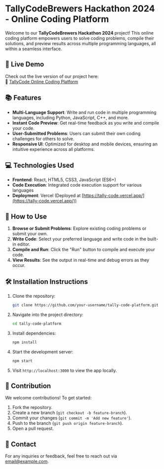 
# TallyCodeBrewers Hackathon 2024 - Online Coding Platform

Welcome to our **TallyCodeBrewers Hackathon 2024** project! This online coding platform empowers users to solve coding problems, compile their solutions, and preview results across multiple programming languages, all within a seamless interface.

## 🚀 Live Demo

Check out the live version of our project here:  
🔗 [TallyCode Online Coding Platform](https://tally-code.vercel.app/)

## 📚 Features

- **Multi-Language Support**: Write and run code in multiple programming languages, including Python, JavaScript, C++, and more.
- **Instant Code Preview**: Get real-time feedback as you write and compile your code.
- **User-Submitted Problems**: Users can submit their own coding challenges for others to solve.
- **Responsive UI**: Optimized for desktop and mobile devices, ensuring an intuitive experience across all platforms.

## 💻 Technologies Used

- **Frontend**: React, HTML5, CSS3, JavaScript (ES6+)
- **Code Execution**: Integrated code execution support for various languages
- **Deployment**: Vercel (Deployed at [https://tally-code.vercel.app/](https://tally-code.vercel.app/))

## 📖 How to Use

1. **Browse or Submit Problems**: Explore existing coding problems or submit your own.
2. **Write Code**: Select your preferred language and write code in the built-in editor.
3. **Compile and Run**: Click the "Run" button to compile and execute your code.
4. **View Results**: See the output in real-time and debug errors as they occur.

## 🛠️ Installation Instructions

1. Clone the repository:
   ```bash
   git clone https://github.com/your-username/tally-code-platform.git
   ```
2. Navigate into the project directory:
   ```bash
   cd tally-code-platform
   ```
3. Install dependencies:
   ```bash
   npm install
   ```
4. Start the development server:
   ```bash
   npm start
   ```
5. Visit `http://localhost:3000` to view the app locally.

## 🤝 Contribution

We welcome contributions! To get started:

1. Fork the repository.
2. Create a new branch (`git checkout -b feature-branch`).
3. Commit your changes (`git commit -m 'Add new feature'`).
4. Push to the branch (`git push origin feature-branch`).
5. Open a pull request.

## 📧 Contact

For any inquiries or feedback, feel free to reach out via [email@example.com](mailto:email@example.com).
